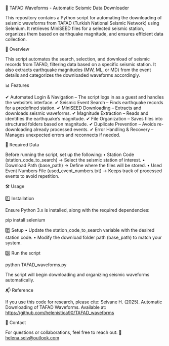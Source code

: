 📡 TAFAD Waveforms - Automatic Seismic Data Downloader

This repository contains a Python script for automating the downloading of seismic waveforms from TAFAD (Turkish National Seismic Network) using Selenium. It retrieves MiniSEED files for a selected seismic station, organizes them based on earthquake magnitude, and ensures efficient data collection.

📌 Overview

This script automates the search, selection, and download of seismic records from TAFAD, filtering data based on a specific seismic station. It also extracts earthquake magnitudes (MW, ML, or MD) from the event details and categorizes the downloaded waveforms accordingly.

📊 Features

✔ Automated Login & Navigation – The script logs in as a guest and handles the website’s interface.
✔ Seismic Event Search – Finds earthquake records for a predefined station.
✔ MiniSEED Downloading – Extracts and downloads seismic waveforms.
✔ Magnitude Extraction – Reads and identifies the earthquake’s magnitude.
✔ File Organization – Saves files into structured folders based on magnitude.
✔ Duplicate Prevention – Avoids re-downloading already processed events.
✔ Error Handling & Recovery – Manages unexpected errors and reconnects if needed.

📂 Required Data

Before running the script, set up the following:
	•	Station Code (station_code_to_search) → Select the seismic station of interest.
	•	Download Path (base_path) → Define where the files will be stored.
	•	Used Event Numbers File (used_event_numbers.txt) → Keeps track of processed events to avoid repetition.

🛠 Usage

1️⃣ Installation

Ensure Python 3.x is installed, along with the required dependencies:

pip install selenium

2️⃣ Setup
	•	Update the station_code_to_search variable with the desired station code.
	•	Modify the download folder path (base_path) to match your system.

3️⃣ Run the script

python TAFAD_waveforms.py

The script will begin downloading and organizing seismic waveforms automatically.

📬 Reference

If you use this code for research, please cite:
Seivane H. (2025). Automatic Downloading of TAFAD Waveforms.
Available at: https://github.com/helenistica90/TAFAD_waveforms

📧 Contact

For questions or collaborations, feel free to reach out:
📩 helena.seiv@outlook.com
